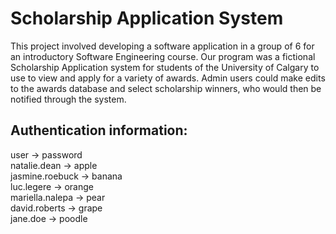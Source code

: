 # Scholarship Application System

This project involved developing a software application in a group of 6 for an introductory Software Engineering course. Our program was a fictional Scholarship Application system for students of the University of Calgary to use to view and apply for a variety of awards. Admin users could make edits to the awards database and select scholarship winners, who would then be notified through the system.

## Authentication information:

  user -> password  
  natalie.dean -> apple  
  jasmine.roebuck -> banana  
  luc.legere -> orange  
  mariella.nalepa -> pear  
  david.roberts -> grape  
  jane.doe -> poodle  

